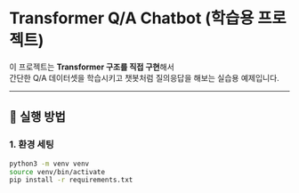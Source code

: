 # Transformer Q/A Chatbot (학습용 프로젝트)

이 프로젝트는 **Transformer 구조를 직접 구현**해서  
간단한 Q/A 데이터셋을 학습시키고 챗봇처럼 질의응답을 해보는 실습용 예제입니다.

---

## 🚀 실행 방법

### 1. 환경 세팅
```bash
python3 -m venv venv
source venv/bin/activate
pip install -r requirements.txt

